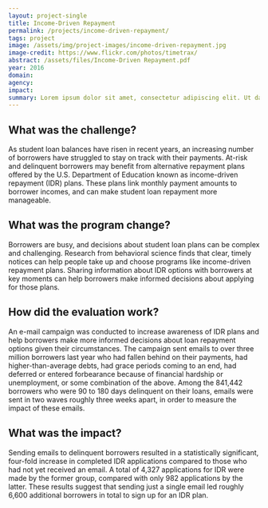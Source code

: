 ```yaml
---
layout: project-single
title: Income-Driven Repayment
permalink: /projects/income-driven-repayment/
tags: project
image: /assets/img/project-images/income-driven-repayment.jpg
image-credit: https://www.flickr.com/photos/timetrax/
abstract: /assets/files/Income-Driven Repayment.pdf
year: 2016
domain:
agency:
impact:
summary: Lorem ipsum dolor sit amet, consectetur adipiscing elit. Ut dapibus nisl vitae libero pulvinar tempor.
---
```

## What was the challenge?

As student loan balances have risen in recent years, an increasing number of borrowers have struggled to stay on track with their payments. At-risk and delinquent borrowers may benefit from alternative repayment plans offered by the U.S. Department of Education known as income-driven repayment (IDR) plans. These plans link monthly payment amounts to borrower incomes, and can make student loan repayment more manageable.

## What was the program change?

Borrowers are busy, and decisions about student loan plans can be complex and challenging. Research from behavioral science finds that clear, timely notices can help people take up and choose programs like income-driven repayment plans. Sharing information about IDR options with borrowers at key moments can help borrowers make informed decisions about applying for those plans.

## How did the evaluation work?

An e-mail campaign was conducted to increase awareness of IDR plans and help borrowers make more informed decisions about loan repayment options given their circumstances. The campaign sent emails to over three million borrowers last year who had fallen behind on their payments, had higher-than-average debts, had grace periods coming to an end, had deferred or entered forbearance because of financial hardship or unemployment, or some combination of the above. Among the 841,442 borrowers who were 90 to 180 days delinquent on their loans, emails were sent in two waves roughly three weeks apart, in order to measure the impact of these emails.

## What was the impact?

Sending emails to delinquent borrowers resulted in a statistically significant, four-fold increase in completed IDR applications compared to those who had not yet received an email. A total of 4,327 applications for IDR were made by the former group, compared with only 982 applications by the latter. These results suggest that sending just a single email led roughly 6,600 additional borrowers in total to sign up for an IDR plan.
